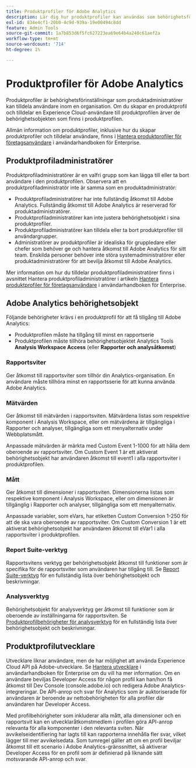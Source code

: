 ```yaml
---
title: Produktprofiler för Adobe Analytics
description: Lär dig hur produktprofiler kan användas som behörighetsförinställningar som produktadministratörer kan tilldela användare inom en organisation.
exl-id: 834e4cf1-20b0-4c9d-939a-19e00494c8dd
feature: Admin Tools
source-git-commit: 1a7b853d6f5fc627223ea69e64b4a240c61aef2a
workflow-type: tm+mt
source-wordcount: '714'
ht-degree: 1%

---
```


# Produktprofiler för Adobe Analytics

Produktprofiler är behörighetsförinställningar som produktadministratörer kan tilldela användare inom en organisation. Om du skapar en produktprofil och tilldelar en Experience Cloud-användare till produktprofilen ärver de behörighetsobjekten som finns i produktprofilen.

Allmän information om produktprofiler, inklusive hur du skapar produktprofiler och tilldelar användare, finns i [Hantera produktprofiler för företagsanvändare](https://helpx.adobe.com/enterprise/using/manage-product-profiles.html) i användarhandboken för Enterprise.

## Produktprofiladministratörer

Produktprofiladministratörer är en valfri grupp som kan lägga till eller ta bort användare i den produktprofilen. Observera att en produktprofiladministratör inte är samma som en produktadministratör:

* Produktprofiladministratörer har inte fullständig åtkomst till Adobe Analytics. Fullständig åtkomst till Adobe Analytics är reserverad för produktadministratörer.
* Produktprofiladministratörer kan inte justera behörighetsobjekt i sina produktprofiler.
* Produktprofiladministratörer kan tilldela eller ta bort produktprofiler till användargrupper.
* Administratörer av produktprofiler är idealiska för gruppledare eller chefer som behöver ge och hantera åtkomst till Adobe Analytics för sitt team. Enskilda personer behöver inte störa systemadministratörer eller produktadministratörer för att bevilja åtkomst till Adobe Analytics.

Mer information om hur du tilldelar produktprofiladministratörer finns i avsnittet Hantera produktprofiladministratörer i artikeln [Hantera produktprofiler för företagsanvändare](https://helpx.adobe.com/enterprise/using/manage-product-profiles.html) i användarhandboken för Enterprise.

## Adobe Analytics behörighetsobjekt

Följande behörigheter krävs i en produktprofil för att få tillgång till Adobe Analytics:

* Produktprofilen måste ha tillgång till minst en rapportserie
* Produktprofilen måste tillhöra behörighetsobjektet Analytics Tools **Analysis Workspace Access** (eller **Rapporter och analysåtkomst**)

### Rapportsviter

Ger åtkomst till rapportsviter som tillhör din Analytics-organisation. En användare måste tillhöra minst en rapportsserie för att kunna använda Adobe Analytics.

### Mätvärden

Ger åtkomst till mätvärden i rapportsviten. Mätvärdena listas som respektive komponent i Analysis Workspace, eller om mätvärdena är tillgängliga i Rapporter och analyser, tillgängliga som ett menyalternativ under Webbplatsmått.

Anpassade mätvärden är märkta med Custom Event 1-1000 för att hålla dem oberoende av rapportsviter. Om Custom Event 1 är ett aktiverat behörighetsobjekt har användaren åtkomst till event1 i alla rapportsviter i produktprofilen.

### Mått

Ger åtkomst till dimensioner i rapportsviten. Dimensionerna listas som respektive komponent i Analysis Workspace, eller om dimensionen är tillgänglig i Rapporter och analyser, tillgängliga som ett menyalternativ.

Anpassade variabler, som eVars, har etiketten Custom Conversion 1-250 för att de ska vara oberoende av rapportsviter. Om Custom Conversion 1 är ett aktiverat behörighetsobjekt har användaren åtkomst till eVar1 i alla rapportsviter i produktprofilen.

### Report Suite-verktyg

Rapportsvitens verktyg ger behörighetsobjekt åtkomst till funktioner som är specifika för de rapportsviter som användaren har tillgång till. Se [Report Suite-verktyg](report-suite-tools.md) för en fullständig lista över behörighetsobjekt och beskrivningar.

### Analysverktyg

Behörighetsobjekt för analysverktyg ger åtkomst till funktioner som är oberoende av inställningarna för rapportsviten. Se [Produktprofilbehörigheter för analysverktyg](analytics-tools.md) för en fullständig lista över behörighetsobjekt och beskrivningar.

## Produktprofilutvecklare

Utvecklare liknar användare, men de har möjlighet att använda Experience Cloud API på Adobe-utvecklare. Se [Hantera utvecklare](https://helpx.adobe.com/se/enterprise/using/manage-developers.html) i användarhandboken för Enterprise om du vill ha mer information. Om en användare beviljas Developer Access för någon profil kan han/hon få åtkomst till Dev Console (console.adobe.io) och redigera Adobe Analytics-integreringar. De API-anrop och svar för Analytics som är auktoriserade för användaren är beroende av nettobehörigheten för alla profiler där användaren har Developer Access.

Med profilbehörigheter som inkluderar alla mått, alla dimensioner och en rapportsvit kan en utvecklaråtkomstmedlem i profilen göra API-anrop relevanta för alla komponenter i den relevanta sviten. När avvikelseidentifiering har lagts till kan rapporterna innehålla fler svar, vilket lägger till mer avvikelsedata. Som tumregel gäller att om en profil beviljar åtkomst till ett scenario i Adobe Analytics-gränssnittet, så aktiverar Developer Access för en profil som är definierad på liknande sätt motsvarande API-anrop och svar.
